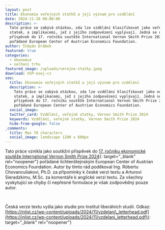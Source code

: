 ```yaml
---
layout: post
title: Ekonomie veřejných statků a její význam pro vzdělání
date: 2024-11-20 00:00:00
description: >-
  Tato práce se zabývá otázkou, zda lze vzdělání klasifikovat jako veřejný
  statek, a implikacemi, jež z jejího zodpovězení vyplývají. Jedná se o
  příspěvek do 17. ročníku soutěže International Vernon Smith Prize 2024,
  pořádané European Center of Austrian Economics Foundation.
author: Štěpán Drábek
featured: true
categories:
  - ekonomie
  - selhani trhu
featured_image: /uploads/verejne-statky.jpeg
download: VSP-esej-cz
seo:
  title: Ekonomie veřejných statků a její význam pro vzdělání
  description: >-
    Tato práce se zabývá otázkou, zda lze vzdělání klasifikovat jako veřejný
    statek, a implikacemi, jež z jejího zodpovězení vyplývají. Jedná se o
    příspěvek do 17. ročníku soutěže International Vernon Smith Prize 2024,
    pořádané European Center of Austrian Economics Foundation.
  social_image:
  twitter_card: Vzdělání, veřejné statky, Vernon Smith Prize 2024
  keywords: Vzdělání, veřejné statky, Vernon Smith Prize 2024
  hide-from-google: false
_comments:
  title: Max 70 characters
  social_image: landscape 1200 x 600px
---
```

Tato práce vznikla jako soutěžní příspěvek do [17\. ročníku ekonomické soutěže International Vernon Smith Prize 2024](https://ecaef.org/vernon-smith-prize-essay-competition/who-gains-from-education/){: target="_blank" rel="noopener"} pořádané lichtenštejnským European Center of Austrian Economics Foundation. Autor by tímto rád poděkoval Ing. Róbertu Chovanculiakovi, Ph.D. za připomínky k české verzi textu a Arturovi Sieradzkimu, M.Sc. za komentáře k anglické verzi textu. Za všechny vyskytující se chyby či nepřesné formulace je však zodpovědný pouze autor.

&nbsp;

Česká verze textu vyšla jako studie pro Institut liberálních studií. Odkaz: [https://inlist.cz/wp-content/uploads/2024/11/vzdelani\_letterhead.pdf](https://inlist.cz/wp-content/uploads/2024/11/vzdelani_letterhead.pdf){: target="_blank" rel="noopener"}